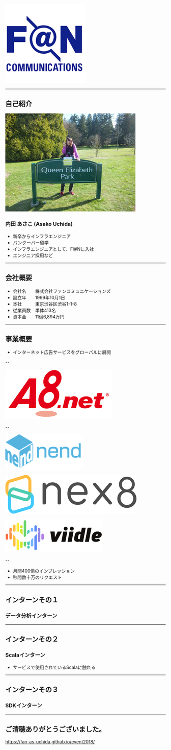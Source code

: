 
<img src="./images/FAN.png" width="50%">

---

## 自己紹介

![](./images/image.png)

### 内田 あさこ (Asako Uchida)

- 新卒からインフラエンジニア
- バンクーバー留学
- インフラエンジニアとして、F@Nに入社
- エンジニア採用など

---

## 会社概要

- 会社名　　株式会社ファンコミュニケーションズ
- 設立年　　1999年10月1日
- 本社　　　東京渋谷区渋谷1-1-8
- 従業員数　単体413名
- 資本金　　11億6,894万円

---

## 事業概要

- インターネット広告サービスをグローバルに展開

--

![A8](./images/A8.png)

--

![nend](./images/nend.png)

![nex8](./images/nex8.png)

![viidle](./images/viidle.png)

--

- <!-- .element: class="fragment" --> 月間400億のインプレッション
- <!-- .element: class="fragment" --> 秒間数十万のリクエスト

---

## インターンその１
### データ分析インターン

---

## インターンその２
### Scalaインターン
- サービスで使用されているScalaに触れる

---

## インターンその３
### SDKインターン

---

## ご清聴ありがとうございました。

https://fan-as-uchida.github.io/event2018/
